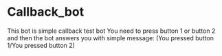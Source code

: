 # Callback_bot
This bot is simple callback test bot
You need to press button 1 or button 2 and then the bot answers you with simple message: (You pressed button 1/You pressed button 2)
